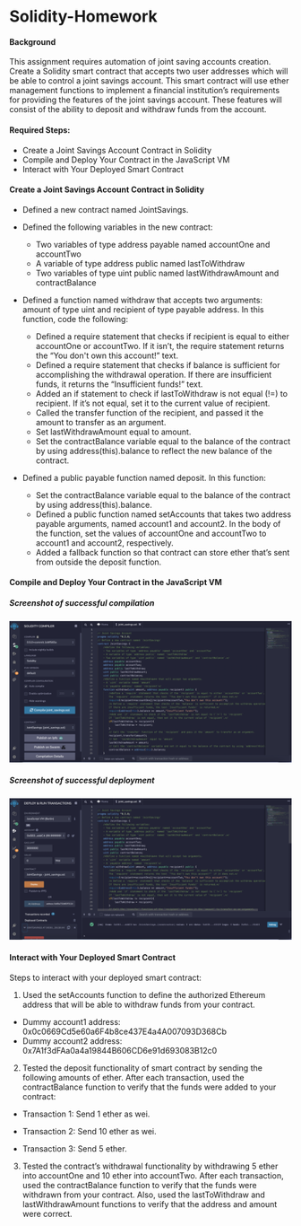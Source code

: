 # Solidity-Homework

#### Background

This assignment requires automation of joint saving accounts creation. Create a Solidity smart contract that accepts two user addresses which will be able to control a joint savings account. This smart contract will use ether management functions to implement a financial institution’s requirements for providing the features of the joint savings account. These features will consist of the ability to deposit and withdraw funds from the account.

#### Required Steps:

- Create a Joint Savings Account Contract in Solidity
- Compile and Deploy Your Contract in the JavaScript VM
- Interact with Your Deployed Smart Contract

#### Create a Joint Savings Account Contract in Solidity

- Defined a new contract named JointSavings.
- Defined the following variables in the new contract:

  - Two variables of type address payable named accountOne and accountTwo
  - A variable of type address public named lastToWithdraw
  - Two variables of type uint public named lastWithdrawAmount and contractBalance
  
- Defined a function named withdraw that accepts two arguments: amount of type uint and recipient of type payable address. In this function, code the following:

  - Defined a require statement that checks if recipient is equal to either accountOne or accountTwo. If it isn’t, the require statement returns the “You don't own this account!” text.
  - Defined a require statement that checks if balance is sufficient for accomplishing the withdrawal operation. If there are insufficient funds, it returns the “Insufficient funds!” text.
  - Added an if statement to check if lastToWithdraw is not equal (!=) to recipient. If it’s not equal, set it to the current value of recipient.
  - Called the transfer function of the recipient, and passed it the amount to transfer as an argument.
  - Set lastWithdrawAmount equal to amount.
  - Set the contractBalance variable equal to the balance of the contract by using address(this).balance to reflect the new balance of the contract.
  
- Defined a public payable function named deposit. In this function:

  - Set the contractBalance variable equal to the balance of the contract by using address(this).balance.
  - Defined a public function named setAccounts that takes two address payable arguments, named account1 and account2. In the body of the function, set the values of accountOne and accountTwo to account1 and account2, respectively.
  - Added a fallback function so that contract can store ether that’s sent from outside the deposit function.

#### Compile and Deploy Your Contract in the JavaScript VM

##### Screenshot of successful compilation

![Compilation](./Execution_results/Compilation.png)
##### Screenshot of successful deployment
![Deployment](./Execution_results/Deployment.png)
#### Interact with Your Deployed Smart Contract

Steps to interact with your deployed smart contract:

1. Used the setAccounts function to define the authorized Ethereum address that will be able to withdraw funds from your contract.
  - Dummy account1 address: 0x0c0669Cd5e60a6F4b8ce437E4a4A007093D368Cb
  - Dummy account2 address: 0x7A1f3dFAa0a4a19844B606CD6e91d693083B12c0

2. Tested the deposit functionality of smart contract by sending the following amounts of ether. After each transaction, used the contractBalance function to verify that the funds were added to your contract:
  - Transaction 1: Send 1 ether as wei.
  
  - Transaction 2: Send 10 ether as wei.
  
  - Transaction 3: Send 5 ether.

3. Tested the contract’s withdrawal functionality by withdrawing 5 ether into accountOne and 10 ether into accountTwo. After each transaction, used the contractBalance function to verify that the funds were withdrawn from your contract. Also, used the lastToWithdraw and lastWithdrawAmount functions to verify that the address and amount were correct.
